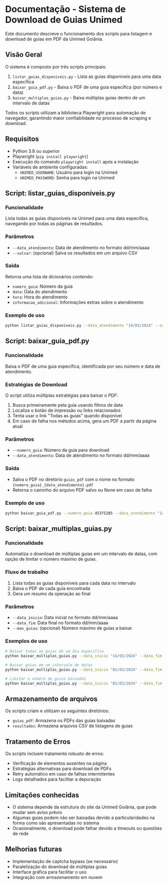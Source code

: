# Documentação - Sistema de Download de Guias Unimed

Este documento descreve o funcionamento dos scripts para listagem e download de guias em PDF da Unimed Goiânia.

## Visão Geral

O sistema é composto por três scripts principais:

1. `listar_guias_disponiveis.py` - Lista as guias disponíveis para uma data específica
2. `baixar_guia_pdf.py` - Baixa o PDF de uma guia específica (por número e data)
3. `baixar_multiplas_guias.py` - Baixa múltiplas guias dentro de um intervalo de datas

Todos os scripts utilizam a biblioteca Playwright para automação de navegador, garantindo maior confiabilidade no processo de scraping e download.

## Requisitos

- Python 3.8 ou superior
- Playwright (`pip install playwright`)
- Execução do comando `playwright install` após a instalação
- Variáveis de ambiente configuradas:
  - `UNIMED_USERNAME`: Usuário para login na Unimed
  - `UNIMED_PASSWORD`: Senha para login na Unimed

## Script: listar_guias_disponiveis.py

### Funcionalidade
Lista todas as guias disponíveis na Unimed para uma data específica, navegando por todas as páginas de resultados.

### Parâmetros
- `--data_atendimento`: Data de atendimento no formato dd/mm/aaaa
- `--salvar`: (opcional) Salva os resultados em um arquivo CSV

### Saída
Retorna uma lista de dicionários contendo:
- `numero_guia`: Número da guia
- `data`: Data do atendimento
- `hora`: Hora do atendimento
- `informacao_adicional`: Informações extras sobre o atendimento

### Exemplo de uso
```bash
python listar_guias_disponiveis.py --data_atendimento "14/03/2024" --salvar
```

## Script: baixar_guia_pdf.py

### Funcionalidade
Baixa o PDF de uma guia específica, identificada por seu número e data de atendimento.

### Estratégias de Download
O script utiliza múltiplas estratégias para baixar o PDF:
1. Busca primeiramente pela guia usando filtros de data
2. Localiza o botão de impressão ou links relacionados
3. Tenta usar o link "Todas as guias" quando disponível
4. Em caso de falha nos métodos acima, gera um PDF a partir da página atual

### Parâmetros
- `--numero_guia`: Número da guia para download
- `--data_atendimento`: Data de atendimento no formato dd/mm/aaaa

### Saída
- Salva o PDF no diretório `guias_pdf` com o nome no formato `{numero_guia}_{data_atendimento}.pdf`
- Retorna o caminho do arquivo PDF salvo ou None em caso de falha

### Exemplo de uso
```bash
python baixar_guia_pdf.py --numero_guia 45375285 --data_atendimento "14/03/2024"
```

## Script: baixar_multiplas_guias.py

### Funcionalidade
Automatiza o download de múltiplas guias em um intervalo de datas, com opção de limitar o número máximo de guias.

### Fluxo de trabalho
1. Lista todas as guias disponíveis para cada data no intervalo
2. Baixa o PDF de cada guia encontrada
3. Gera um resumo da operação ao final

### Parâmetros
- `--data_inicio`: Data inicial no formato dd/mm/aaaa
- `--data_fim`: Data final no formato dd/mm/aaaa
- `--max_guias`: (opcional) Número máximo de guias a baixar

### Exemplos de uso
```bash
# Baixar todas as guias de um dia específico
python baixar_multiplas_guias.py --data_inicio "14/03/2024" --data_fim "14/03/2024"

# Baixar guias em um intervalo de datas
python baixar_multiplas_guias.py --data_inicio "01/03/2024" --data_fim "31/03/2024"

# Limitar o número de guias baixadas
python baixar_multiplas_guias.py --data_inicio "01/03/2024" --data_fim "31/03/2024" --max_guias 20
```

## Armazenamento de arquivos

Os scripts criam e utilizam os seguintes diretórios:
- `guias_pdf`: Armazena os PDFs das guias baixadas
- `resultados`: Armazena arquivos CSV de listagens de guias

## Tratamento de Erros

Os scripts incluem tratamento robusto de erros:
- Verificação de elementos ausentes na página
- Estratégias alternativas para download de PDFs
- Retry automático em caso de falhas intermitentes
- Logs detalhados para facilitar a depuração

## Limitações conhecidas

- O sistema depende da estrutura do site da Unimed Goiânia, que pode mudar sem aviso prévio
- Algumas guias podem não ser baixadas devido a particularidades na forma como são apresentadas no sistema
- Ocasionalmente, o download pode falhar devido a timeouts ou questões de rede

## Melhorias futuras

- Implementação de captcha bypass (se necessário)
- Paralelização do download de múltiplas guias
- Interface gráfica para facilitar o uso
- Integração com armazenamento em nuvem
